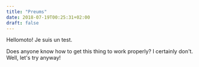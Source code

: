 ```yaml
---
title: "Preums"
date: 2018-07-19T00:25:31+02:00
draft: false
---
```


Hellomoto!
Je suis un test.

Does anyone know how to get this thing to work properly? I certainly don't. Well, let's try anyway!